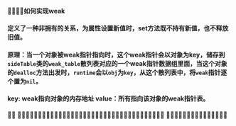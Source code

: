 #### 􏵁􏶰􏲑􏳀如何实现weak
#### 定义了一种非拥有的关系，为属性设置新值时，set方法既不持有新值，也不释放旧值。
#### 原理：当一个对象被weak指针指向时，这个weak指针会以对象为key，储存到`sideTable`类的`weak_table`散列表对应的一个weak指针数据组里面，当这个对象的`dealloc`方法出发时，`runtime`会以`obj`为`key`，从这个散列表中，将`weak`指针逐个置为`nil`。

#### key: weak指向对象的内存地址 value：所有指向该对象的weak指针表。

􏰹􏰁 􏴠􏰊􏱛􏲋􏵀􏲖􏵸􏰆􏰄􏵂􏴯􏵎􏴯􏴰􏳻􏰐􏳍􏱛􏵸􏰆􏰄􏵂􏴯􏵎􏰳􏱁􏲋􏵀􏱏􏵂􏰆􏶉􏰐􏲪􏲫􏲂 
􏴠􏰊􏱛􏲋􏵀􏲖􏵸􏰆􏰄􏵂􏴯􏵎􏴯􏴰􏳻